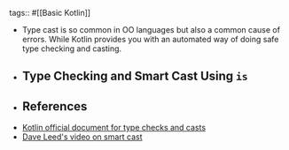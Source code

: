 tags:: #[[Basic Kotlin]]

- Type cast is so common in OO languages but also a common cause of errors. While Kotlin provides you with an automated way of doing safe type checking and casting.
- Type Checking and Smart Cast Using `is`
	-
- ## References
- [Kotlin official document for type checks and casts](https://kotlinlang.org/docs/typecasts.html#is-and-is-operators)
- [Dave Leed's video on smart cast](https://youtu.be/LFmF6kuYItc?si=dAuTTUbApsmlshfy)